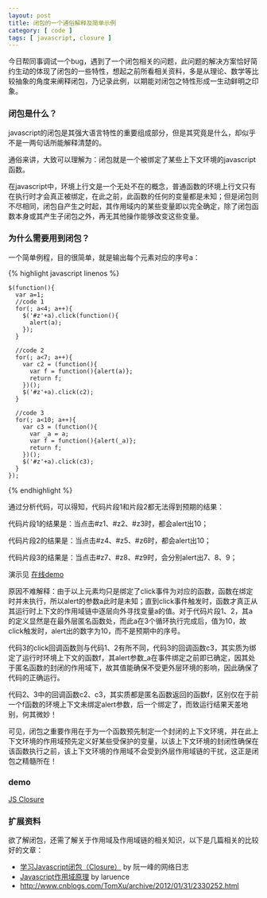 ```yaml
---
layout: post
title: 闭包的一个通俗解释及简单示例
category: [ code ]
tags: [ javascript, closure ]
---
```


今日帮同事调试一个bug，遇到了一个闭包相关的问题，此问题的解决方案恰好简约生动的体现了闭包的一些特性，想起之前所看相关资料，多是从理论、数学等比较抽象的角度来阐释闭包，乃记录此例，以期能对闭包之特性形成一生动鲜明之印象。

### 闭包是什么？

javascript的闭包是其强大语言特性的重要组成部分，但是其究竟是什么，却似乎不是一两句话所能解释清楚的。

通俗来讲，大致可以理解为：闭包就是一个被绑定了某些上下文环境的javascript函数。

在javascript中，环境上行文是一个无处不在的概念，普通函数的环境上行文只有在执行时才会真正被绑定，在此之前，此函数的任何的变量都是未知；但是闭包则不尽相同，闭包自产生之时起，其作用域内的某些变量即以完全确定，除了闭包函数本身或其产生子闭包之外，再无其他操作能够改变这些变量。

### 为什么需要用到闭包？

一个简单例程，目的很简单，就是输出每个元素对应的序号a：

{% highlight javascript linenos %}

    $(function(){
      var a=1;
      //code 1
      for(; a<4; a++){
        $('#z'+a).click(function(){
          alert(a);
        });
      }
    
      //code 2
      for(; a<7; a++){
        var c2 = (function(){
          var f = function(){alert(a)};
          return f;
        })();
        $('#z'+a).click(c2);
      }
    
      //code 3
      for(; a<10; a++){
        var c3 = (function(){
          var _a = a;
          var f = function(){alert(_a)};
          return f;
        })();
        $('#z'+a).click(c3);
      }
    });
    
{% endhighlight %}

通过分析代码，可以得知，代码片段1和片段2都无法得到预期的结果：

代码片段1的结果是：当点击#z1、#z2、#z3时，都会alert出10；

代码片段2的结果是：当点击#z4、#z5、#z6时，都会alert出10；

代码片段3的结果是：当点击#z7、#z8、#z9时，会分别alert出7、8、9；

演示见 [在线demo][1]

原因不难解释：由于以上元素均只是绑定了click事件为对应的函数，函数在绑定时并未执行，所以alert的参数a此时是未知；直到click事件触发时，函数才真正从其运行时上下文的作用域链中逐层向外寻找变量a的值。对于代码片段1、2，其a的定义显然是在最外层匿名函数处，而此a在3个循环执行完成后，值为10，故click触发时，alert出的数字为10，而不是预期中的序号。

代码3的click回调函数则与代码1、2有所不同，代码3的回调函数c3，其实质为绑定了运行时环境上下文的函数f，其alert参数_a在事件绑定之前即已确定，因其处于匿名函数的封闭的作用域下，故其值能确保不受更外层环境的影响，因此确保了代码的正确运行。

代码2、3中的回调函数c2、c3，其实质都是匿名函数返回的函数f，区别仅在于前一个f函数的环境上下文未绑定alert参数，后一个绑定了，而致运行结果天差地别，何其微妙！

可见，闭包之重要作用在于为一个函数预先制定一个封闭的上下文环境，并在此上下文环境的作用域预先定义好某些受保护的变量，以该上下文环境的封闭性确保在该函数执行之前，该上下文环境的作用域不会受到外层作用域链的干扰，这正是闭包之精髓所在！

### demo

<a class="jsbin-embed" href="http://jsbin.com/ipawoy/47/embed?live">JS Closure</a><script src="http://static.jsbin.com/js/embed.js"></script>

### 扩展资料

欲了解闭包，还需了解关于作用域及作用域链的相关知识，以下是几篇相关的比较好的文章：

*   [学习Javascript闭包（Closure）][2] by 阮一峰的网络日志 
*   [Javascript作用域原理][3] by laruence 
*   http://www.cnblogs.com/TomXu/archive/2012/01/31/2330252.html

 [1]: http://jsbin.com/ipawoy/45
 [2]: http://www.ruanyifeng.com/blog/2009/08/learning_javascript_closures.html
 [3]: http://www.laruence.com/2009/05/28/863.html